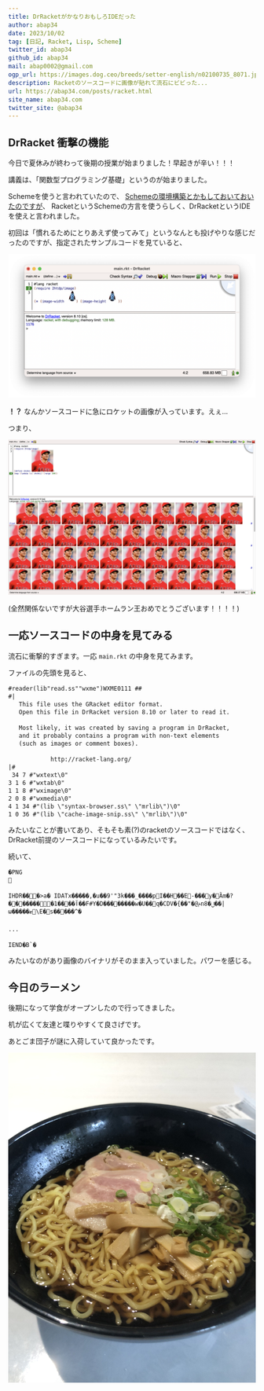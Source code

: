 ```yaml
---
title: DrRacketがかなりおもしろIDEだった
author: abap34
date: 2023/10/02
tag: [日記, Racket, Lisp, Scheme]
twitter_id: abap34
github_id: abap34
mail: abap0002@gmail.com
ogp_url: https://images.dog.ceo/breeds/setter-english/n02100735_8071.jpg
description: Racketのソースコードに画像が貼れて流石にビビった...
url: https://abap34.com/posts/racket.html
site_name: abap34.com
twitter_site: @abap34
---
```




## DrRacket 衝撃の機能
今日で夏休みが終わって後期の授業が始まりました！早起きが辛い！！！

講義は、「関数型プログラミング基礎」というのが始まりました。

Schemeを使うと言われていたので、 [Schemeの環境構築とかもしておいておいたのですが](https://www.abap34.com/posts/hello_scheme.html)、
RacketというSchemeの方言を使うらしく、DrRacketというIDEを使えと言われました。

初回は「慣れるためにとりあえず使ってみて」というなんとも投げやりな感じだったのですが、指定されたサンプルコードを見ていると、

![!?](racket/main.png)

**！？** なんかソースコードに急にロケットの画像が入っています。えぇ...

つまり、

![終わった](racket/shohei.png)


(全然関係ないですが大谷選手ホームラン王おめでとうございます！！！！)


## 一応ソースコードの中身を見てみる
流石に衝撃的すぎます。一応 `main.rkt` の中身を見てみます。

 
ファイルの先頭を見ると、

```racket
#reader(lib"read.ss""wxme")WXME0111 ## 
#|
   This file uses the GRacket editor format.
   Open this file in DrRacket version 8.10 or later to read it.

   Most likely, it was created by saving a program in DrRacket,
   and it probably contains a program with non-text elements
   (such as images or comment boxes).

            http://racket-lang.org/
|#
 34 7 #"wxtext\0"
3 1 6 #"wxtab\0"
1 1 8 #"wximage\0"
2 0 8 #"wxmedia\0"
4 1 34 #"(lib \"syntax-browser.ss\" \"mrlib\")\0"
1 0 36 #"(lib \"cache-image-snip.ss\" \"mrlib\")\0"
```

みたいなことが書いてあり、そもそも素(?)のracketのソースコードではなく、DrRacket前提のソースコードになっているみたいです。


続いて、

```racket
�PNG

   
IHDR   �   �   �>a�    IDATx�����,�u��9'"3k���_����pI��H��E-���y �Ȁm�?��������1����آ��F#Y�D��������w�U��q�CDV�{��"�@ݥnݪ�8��|ω�����ޓ\E�s�����^� 

...

IEND�B`�
```

みたいなのがあり画像のバイナリがそのまま入っていました。パワーを感じる。

## 今日のラーメン
後期になって学食がオープンしたので行ってきました。

机が広くて友達と喋りやすくて良さげです。

あとごま団子が謎に入荷していて良かったです。

![学食のラーメン](racket/ramen.jpeg) 
